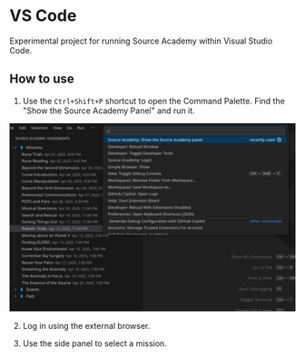 # VS Code

Experimental project for running Source Academy within Visual Studio Code.

## How to use

1. Use the `Ctrl+Shift+P` shortcut to open the Command Palette. Find the "Show the Source Academy Panel" and run it.

![](./instructions.png)

2. Log in using the external browser.

3. Use the side panel to select a mission.

